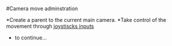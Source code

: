 #Camera move adminstration

*Create a parent to the current main camera.
*Take control of the movement through [joystiscks inputs](https://docs.unity3d.com/Manual/class-InputManager.html)
* to continue...
